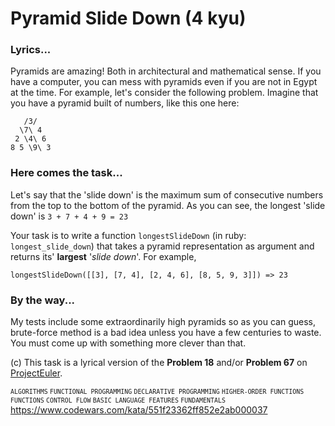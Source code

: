 # Pyramid Slide Down (4 kyu)

### Lyrics...

Pyramids are amazing! Both in architectural and mathematical sense. If you have a computer, you can mess with pyramids even if you are not in Egypt at the time. For example, let's consider the following problem. Imagine that you have a pyramid built of numbers, like this one here:

```
   /3/
  \7\ 4 
 2 \4\ 6 
8 5 \9\ 3
```

### Here comes the task...

Let's say that the 'slide down' is the maximum sum of consecutive numbers from the top to the bottom of the pyramid. As you can see, the longest 'slide down' is `3 + 7 + 4 + 9 = 23`

Your task is to write a function `longestSlideDown` (in ruby: `longest_slide_down`) that takes a pyramid representation as argument and returns its' **largest** '_slide down_'. For example,

```
longestSlideDown([[3], [7, 4], [2, 4, 6], [8, 5, 9, 3]]) => 23
```

### By the way...
My tests include some extraordinarily high pyramids so as you can guess, brute-force method is a bad idea unless you have a few centuries to waste. You must come up with something more clever than that.

(c) This task is a lyrical version of the **Problem 18** and/or **Problem 67** on [ProjectEuler](https://projecteuler.net/).

<small>`ALGORITHMS` `FUNCTIONAL PROGRAMMING` `DECLARATIVE PROGRAMMING` `HIGHER-ORDER FUNCTIONS` `FUNCTIONS` `CONTROL FLOW` `BASIC LANGUAGE FEATURES` `FUNDAMENTALS`</small> \
https://www.codewars.com/kata/551f23362ff852e2ab000037
